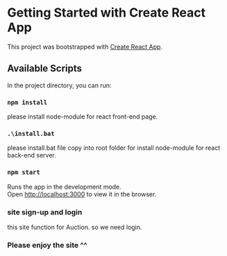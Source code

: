 # Getting Started with Create React App

This project was bootstrapped with [Create React App](https://github.com/facebook/create-react-app).

## Available Scripts

In the project directory, you can run:

### `npm install`

please install node-module for react front-end page.

### `.\install.bat`

please install.bat file copy into root folder for install node-module for react back-end server.

### `npm start`

Runs the app in the development mode.\
Open [http://localhost:3000](http://localhost:3000) to view it in the browser.

### site sign-up and login

this site function for Auction. so we need login. 

### Please enjoy the site ^^ 


